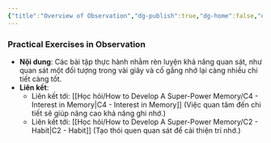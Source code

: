 ```yaml
---
{"title":"Overview of Observation","dg-publish":true,"dg-home":false,"date":"2024-08-31","tags":["#book","#memory","#How_to_Develop_A_Super_Power_Memory"],"Chương":"Chương1","permalink":"/hoc-hoi/how-to-develop-a-super-power-memory/practical-exercises-in-observation/","dgPassFrontmatter":true,"noteIcon":"","updated":"2025-01-14T22:11:07.415+07:00"}
---
```


### Practical Exercises in Observation

- **Nội dung**: Các bài tập thực hành nhằm rèn luyện khả năng quan sát, như quan sát một đối tượng trong vài giây và cố gắng nhớ lại càng nhiều chi tiết càng tốt.
- **Liên kết**:
    - Liên kết tới: [[Học hỏi/How to Develop A Super-Power Memory/C4 - Interest in Memory\|C4 - Interest in Memory]] (Việc quan tâm đến chi tiết sẽ giúp nâng cao khả năng ghi nhớ.)
    - Liên kết tới: [[Học hỏi/How to Develop A Super-Power Memory/C2 - Habit\|C2 - Habit]] (Tạo thói quen quan sát để cải thiện trí nhớ.)